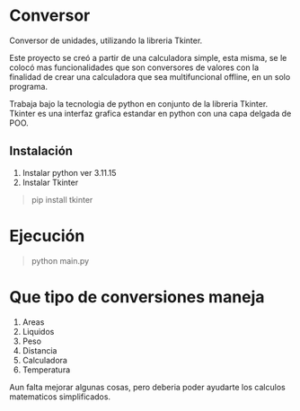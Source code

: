 # Conversor

Conversor de unidades, utilizando la libreria Tkinter.

Este proyecto se creó a partir de una calculadora simple, esta misma, se le colocó mas funcionalidades que son conversores de valores con la finalidad de crear una calculadora que sea multifuncional offline, en un solo programa.

Trabaja bajo la tecnologia de python en conjunto de la libreria Tkinter. Tkinter es una interfaz grafica estandar en python con una capa delgada de POO.

## Instalación

1. Instalar python ver 3.11.15
2. Instalar Tkinter
> pip install tkinter

# Ejecución
> python main.py

# Que tipo de conversiones maneja
1. Areas
2. Liquidos
3. Peso
4. Distancia
5. Calculadora
6. Temperatura

Aun falta mejorar algunas cosas, pero deberia poder ayudarte los calculos matematicos simplificados.
